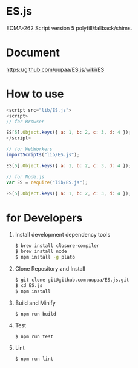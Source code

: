 ES.js
=========

ECMA-262 Script version 5 polyfill/fallback/shims.

# Document

https://github.com/uupaa/ES.js/wiki/ES

# How to use

```js
<script src="lib/ES.js">
<script>
// for Browser

ES[5].Object.keys({ a: 1, b: 2, c: 3, d: 4 });
</script>
```

```js
// for WebWorkers
importScripts("lib/ES.js");

ES[5].Object.keys({ a: 1, b: 2, c: 3, d: 4 });
```

```js
// for Node.js
var ES = require("lib/ES.js");

ES[5].Object.keys({ a: 1, b: 2, c: 3, d: 4 });
```

# for Developers

1. Install development dependency tools

    ```sh
    $ brew install closure-compiler
    $ brew install node
    $ npm install -g plato
    ```

2. Clone Repository and Install

    ```sh
    $ git clone git@github.com:uupaa/ES.js.git
    $ cd ES.js
    $ npm install
    ```

3. Build and Minify

    `$ npm run build`

4. Test

    `$ npm run test`

5. Lint

    `$ npm run lint`


